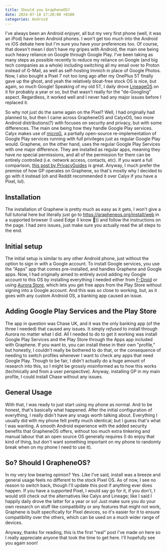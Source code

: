 ```yaml
---
title: Should you GrapheneOS?
date: 2024-07-18 17:20:00 +0100
categories: Android
---
```


I've always been an Android enjoyer, all but my very first phone (well, it was an iPod) have been Android phones. I won't get too much into the Android vs iOS debate here but I'm sure you have your preferences too. Of course, that doesn't mean I don't have my gripes with Android, the main one being such heavy reliance on Google through Google Play. I've been taking as many steps as possible recently to reduce my reliance on Google (and big tech companies as a whole) including switching all my email over to Proton instead of G-Mail, as well as self-hosting Immich in place of Google Photos. Now, I also bought a Pixel 7 not too long ago after my OnePlus 5T finally gave up the ghost, and yeah the relatively bloat-free stock OS is nice, but again, so much Google! Speaking of my old 5T, I daily drove [LineageOS](https://lineageos.org/) on it for probably a year or so, but that wasn't really for the "de-Googling" aspect. Regardless, it worked well and I never had any major issues before I replaced it.

So why not just do the same again on the Pixel? Well, I had originally had planned to, but then I came across GrapheneOS and CalyxOS, two more Android distributions(?) with focuses on security and privacy, but with some differences. The main one being how they handle Google Play services. Calyx makes use of [microG](https://github.com/microg), a partially open-source re-implementation of Google Play services running with full privileges just as regular Google Play would. Graphene, on the other hand, uses the regular Google Play Services with one major difference. They are installed as regular apps, meaning they have no special permissions, and all of the permission for them can be entirely controlled (i.e. network access, contacts, etc). If you want a full comparison, [this post by PrivacyGuides](https://blog.privacyguides.org/2022/04/21/grapheneos-or-calyxos/) is great. Anyway, I much prefer the premise of how GP operates on Graphene, so that's mostly why I decided to go with it instead (oh and Reddit recommended it over Calyx if you have a Pixel, lol).

## Installation
The installation of Graphene is pretty much as easy as it gets, I won't give a full tutorial here but literally just go to https://grapheneos.org/install/web in a supported browser (I used Edge (I know 🤢)) and follow the instructions on the page. I had zero issues, just make sure you actually read the all steps to the end.

## Initial setup
The initial setup is similar to any other Android phone, just without the option to sign in with a Google account. To install Google services, you use the "Apps" app that comes pre-installed, and handles Graphene and Google apps. Now, I had originally aimed to entirely avoid adding my Google account to this OS by installing everything I needed either from [F-Droid](https://f-droid.org/) or using [Aurora Store](https://auroraoss.com/), which lets you get free apps from the Play Store without signing into a Google account. And this was *so* close to working, but, as it goes with any custom Android OS, a banking app caused an issue.

## Adding Google Play Services and the Play Store
The app in question was Chase UK, and it was the only banking app (of the three I needed) that caused any issues. It simply *refused* to install through Aurora no matter what I did. All I needed to do to get it working was install Google Play Services and the Play Store through the Apps app included with Graphene. If you want to, you can install these in their own "profile," but honestly, I couldn't really be bothered to do that, or the consequence of needing to switch profiles whenever I want to check any apps that need Google Play. Though to be fair, I didn't actually do a huge amount of research into this, so I might be grossly misinformed as to how this works (technically and from a user perspective). Anyway, installing GP in my main profile, I could install Chase without any issues.

## General Usage
With that, I was ready to just start using my phone as normal. And to be honest, that's basically what happened. After the initial configuration of everything, I really didn't have any snags worth talking about. Everything I usually did with my phone felt pretty much identical; but I guess that's what I was wanting. A smooth Android experience with the added security benefits that GrapheneOS offers, without too much extra tinkering and manual labour that an open source OS generally requires (I do enjoy that kind of thing, but don't want something important on my phone to randomly break when on my phone I need to use it).

## So? Should I GrapheneOS?
In my very low bearing opinion? Yes. Like I've said, install was a breeze and general usage feels no different to the stock Pixel OS. As of now, I see no reason to switch back, though I'll update this post if anything ever does happen. If you have a supported Pixel, I would say go for it, if you don't, I would still check out the alternatives like Calyx and Lineage; like I said I happily daily drove the latter for a year or so! Just make sure you do your own research on stuff like compatibility or any features that might not work, Graphene is built specifically for Pixel devices, so it's easier for it to ensure compatibility over the others, which can be used on a much wider range of devices.

Anyway, thanks for reading, this is the first "real" post I've made on here so I really appreciate anyone that took the time to get here. I'll hopefully see you again soon!